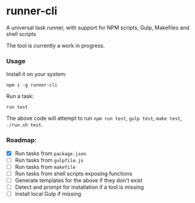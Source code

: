# runner-cli
A universal task runner, with support for NPM scripts, Gulp, Makefiles and shell scripts

The tool is currently a work in progress.

### Usage

Install it on your system:

```
npm i -g runner-cli
```

Run a task:

```
run test
```

The above code will attempt to run `npm run test`, `gulp test`, `make test`, `./run.sh test`.

### Roadmap:
- [x] Run tasks from `package.json`
- [ ] Run tasks from `gulpfile.js`
- [ ] Run tasks from `makefile`
- [ ] Run tasks from shell scripts exposing functions
- [ ] Generate templates for the above if they don't exist
- [ ] Detect and prompt for installation if a tool is missing
- [ ] Install local Gulp if missing
